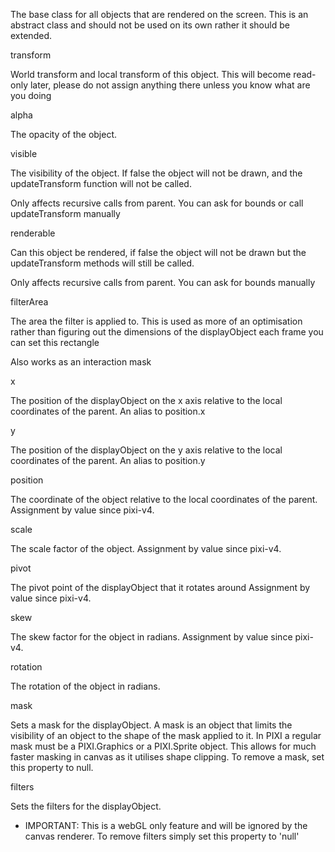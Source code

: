 <p>The base class for all objects that are rendered on the screen.
This is an abstract class and should not be used on its own rather it should be extended.</p>

<div class='prop'>
<div class='name'>transform</div>
<div class='prop-pixi-description'>
<p>World transform and local transform of this object.
This will become read-only later, please do not assign anything there unless you know what are you doing</p>
</div>
</div>

<div class='prop'>
<div class='name'>alpha</div>
<div class='prop-pixi-description'>
<p>The opacity of the object.</p>
</div>
</div>

<div class='prop'>
<div class='name'>visible</div>
<div class='prop-pixi-description'>
<p>The visibility of the object. If false the object will not be drawn, and
the updateTransform function will not be called.</p>
<p>Only affects recursive calls from parent. You can ask for bounds or call updateTransform manually</p>
</div>
</div>

<div class='prop'>
<div class='name'>renderable</div>
<div class='prop-pixi-description'>
<p>Can this object be rendered, if false the object will not be drawn but the updateTransform
methods will still be called.</p>
<p>Only affects recursive calls from parent. You can ask for bounds manually</p>
</div>
</div>

<div class='prop'>
<div class='name'>filterArea</div>
<div class='prop-pixi-description'>
<p>The area the filter is applied to. This is used as more of an optimisation
rather than figuring out the dimensions of the displayObject each frame you can set this rectangle</p>
<p>Also works as an interaction mask</p>
</div>
</div>

<div class='prop'>
<div class='name'>x</div>
<div class='prop-pixi-description'>
<p>The position of the displayObject on the x axis relative to the local coordinates of the parent.
An alias to position.x</p>
</div>
</div>

<div class='prop'>
<div class='name'>y</div>
<div class='prop-pixi-description'>
<p>The position of the displayObject on the y axis relative to the local coordinates of the parent.
An alias to position.y</p>
</div>
</div>

<div class='prop'>
<div class='name'>position</div>
<div class='prop-pixi-description'>
<p>The coordinate of the object relative to the local coordinates of the parent.
Assignment by value since pixi-v4.</p>
</div>
</div>

<div class='prop'>
<div class='name'>scale</div>
<div class='prop-pixi-description'>
<p>The scale factor of the object.
Assignment by value since pixi-v4.</p>
</div>
</div>

<div class='prop'>
<div class='name'>pivot</div>
<div class='prop-pixi-description'>
<p>The pivot point of the displayObject that it rotates around
Assignment by value since pixi-v4.</p>
</div>
</div>

<div class='prop'>
<div class='name'>skew</div>
<div class='prop-pixi-description'>
<p>The skew factor for the object in radians.
Assignment by value since pixi-v4.</p>
</div>
</div>

<div class='prop'>
<div class='name'>rotation</div>
<div class='prop-pixi-description'>
<p>The rotation of the object in radians.</p>
</div>
</div>

<div class='prop'>
<div class='name'>mask</div>
<div class='prop-pixi-description'>
<p>Sets a mask for the displayObject. A mask is an object that limits the visibility of an
object to the shape of the mask applied to it. In PIXI a regular mask must be a
PIXI.Graphics or a PIXI.Sprite object. This allows for much faster masking in canvas as it
utilises shape clipping. To remove a mask, set this property to null.</p>
</div>
</div>

<div class='prop'>
<div class='name'>filters</div>
<div class='prop-pixi-description'>
<p>Sets the filters for the displayObject.</p>
<ul>
<li>IMPORTANT: This is a webGL only feature and will be ignored by the canvas renderer.
To remove filters simply set this property to 'null'</li>
</ul>
</div>
</div>